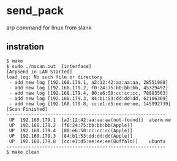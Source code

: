 # send_pack
arp command for linux from slank

## instration
	$ make
	$ sudo ./nscan.out  [interface]
	[ArpSend in LAN Started] 
	load_log: No such file or directory
	 - add new log [192.168.179.1, a2:12:42:aa:aa:aa, 28551988]
	 - add new log [192.168.179.2, f0:24:75:bb:bb:bb, 45329492]
	 - add new log [192.168.179.4, 80:e6:50:cc:cc:cc, 78883563]
     - add new log [192.168.179.3, 84:b1:53:dd:dd:dd, 62106369]
	 - add new log [192.168.179.8, cc:e1:d5:ee:ee:ee, 145992739]
	[Scan Finished]
	----------------------------------------------------------
	 UP	 192.168.179.1	[a2:12:42:aa:aa:aa(not-found)]	aterm.me
	 UP  192.168.179.2	[f0:24:75:bb:bb:bb(Apple)]	
	 UP  192.168.179.4	[80:e6:50:cc:cc:cc(Apple)]	
	 UP  192.168.179.3	[84:b1:53:dd:dd:dd(Apple)]	
	 UP  192.168.179.8	[cc:e1:d5:ee:ee:ee(Buffalo)]	ubuntu
 	----------------------------------------------------------
	$ make clean
